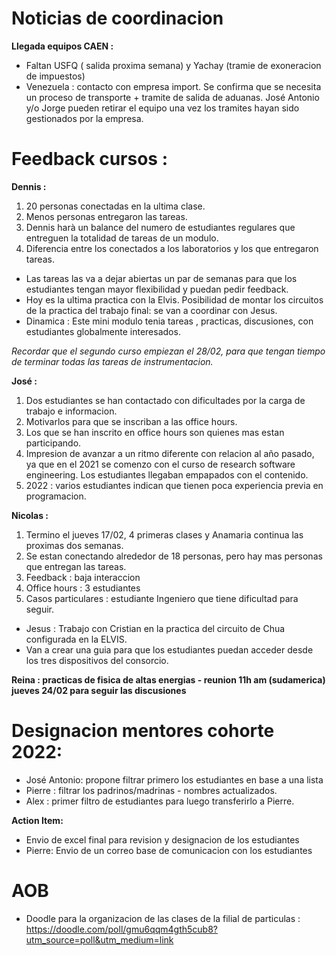 # Noticias de coordinacion

**Llegada equipos CAEN :**

- Faltan USFQ ( salida proxima semana) y Yachay (tramie de exoneracion de impuestos)
- Venezuela : contacto con empresa import. Se confirma que se necesita un proceso de transporte + tramite de salida de aduanas. José Antonio y/o Jorge pueden retirar el equipo una vez los
tramites hayan sido gestionados por la empresa.

# Feedback cursos :

**Dennis :**

1. 20 personas conectadas en la ultima clase.
2. Menos personas entregaron las tareas.
3. Dennis harà un balance del numero de estudiantes regulares que entreguen la totalidad de tareas de un modulo.
4. Diferencia entre los conectados a los laboratorios y los que entregaron tareas.

- Las tareas las va a dejar abiertas un par de semanas para que los estudiantes tengan mayor flexibilidad y puedan pedir feedback.
- Hoy es la ultima practica con la Elvis. Posibilidad de montar los circuitos de la practica del trabajo final: se van a coordinar con Jesus.
- Dinamica : Este mini modulo tenia tareas , practicas, discusiones, con estudiantes globalmente interesados.

*Recordar que el segundo curso empiezan el 28/02, para que tengan tiempo de terminar todas las tareas de instrumentacion.*

**José :**

1. Dos estudiantes se han contactado con dificultades por la carga de trabajo e informacion.
2. Motivarlos para que se inscriban a las office hours.
3. Los que se han inscrito en office hours son quienes mas estan participando.
4. Impresion de avanzar a un ritmo diferente con relacion al año pasado, ya que en el 2021 se comenzo con el curso de research software engineering. Los estudiantes llegaban empapados con el contenido.
5. 2022 : varios estudiantes indican que tienen poca experiencia previa en programacion.

**Nicolas :**

1. Termino el jueves 17/02, 4 primeras clases y Anamaria continua las proximas dos semanas.
2. Se estan conectando alrededor de 18 personas, pero hay mas personas que entregan las tareas.
3. Feedback : baja interaccion
4. Office hours : 3 estudiantes
5. Casos particulares : estudiante Ingeniero que tiene dificultad para seguir.

- Jesus : Trabajo con Cristian en la practica del circuito de Chua configurada en la ELVIS.
- Van a crear una guia para que los estudiantes puedan acceder desde los tres dispositivos del consorcio.

**Reina : practicas de fisica de altas energias - reunion 11h am (sudamerica) jueves 24/02 para seguir las discusiones**


# Designacion mentores cohorte 2022:

- José Antonio: propone filtrar primero los estudiantes en base a una lista
- Pierre : filtrar los padrinos/madrinas - nombres actualizados.
- Alex : primer filtro de estudiantes para luego transferirlo a Pierre. 

**Action Item:**

- Envio de excel final para revision y designacion de los estudiantes
- Pierre: Envio de un correo base de comunicacion con los estudiantes


# AOB

- Doodle para la organizacion de las clases de la filial de particulas : https://doodle.com/poll/gmu6qqm4gth5cub8?utm_source=poll&utm_medium=link




